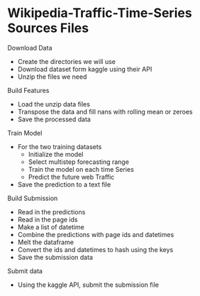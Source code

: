 # Wikipedia-Traffic-Time-Series Sources Files

Download Data
* Create the directories we will use
* Download dataset form kaggle using their API
* Unzip the files we need

Build Features
* Load the unzip data files
* Transpose the data and fill nans with rolling mean or zeroes
* Save the processed data

Train Model
* For the two training datasets
    * Initialize the model
    * Select multistep forecasting range
    * Train the model on each time Series
    * Predict the future web Traffic
* Save the prediction to a text file

Build Submission
* Read in the predictions
* Read in the page ids
* Make a list of datetime
* Combine the predictions with page ids and datetimes
* Melt the dataframe
* Convert the ids and datetimes to hash using the keys
* Save the submission data

Submit data
* Using the kaggle API, submit the submission file
